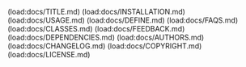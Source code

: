 (load:docs/TITLE.md)
(load:docs/INSTALLATION.md)
(load:docs/USAGE.md)
(load:docs/DEFINE.md)
(load:docs/FAQS.md)
(load:docs/CLASSES.md)
(load:docs/FEEDBACK.md)
(load:docs/DEPENDENCIES.md)
(load:docs/AUTHORS.md)
(load:docs/CHANGELOG.md)
(load:docs/COPYRIGHT.md)
(load:docs/LICENSE.md)
